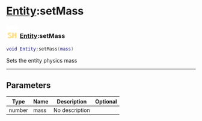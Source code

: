 # [Entity](../entity/README.md):setMass

### <img src="../../.gitbook/assets/shared.png" width="32" height="32" /> [Entity](../entity/README.md):setMass

```lua
void Entity:setMass(mass)
```

Sets the entity physics mass<br>

-----------------
## Parameters

| Type   | Name | Description | Optional |
| ------ | ---- | ----------- | -------: |
| number | mass | No description |  |
